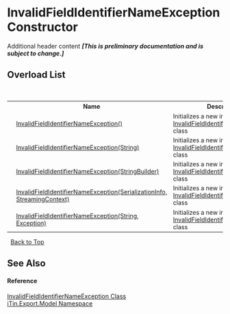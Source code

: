 # InvalidFieldIdentifierNameException Constructor 
Additional header content _**\[This is preliminary documentation and is subject to change.\]**_


## Overload List
&nbsp;<table><tr><th></th><th>Name</th><th>Description</th></tr><tr><td>![Public method](media/pubmethod.gif "Public method")</td><td><a href="0adedceb-4a2e-e23b-bef6-a59428fb6b1f">InvalidFieldIdentifierNameException()</a></td><td>
Initializes a new instance of the <a href="aa454ae5-9b2e-2a8e-d40e-63704c616a72">InvalidFieldIdentifierNameException</a> class</td></tr><tr><td>![Public method](media/pubmethod.gif "Public method")</td><td><a href="d997504c-9fe2-6835-bebf-c8e7cecd06aa">InvalidFieldIdentifierNameException(String)</a></td><td>
Initializes a new instance of the <a href="aa454ae5-9b2e-2a8e-d40e-63704c616a72">InvalidFieldIdentifierNameException</a> class</td></tr><tr><td>![Public method](media/pubmethod.gif "Public method")</td><td><a href="ca395997-6976-3501-228d-7ae1eff4da08">InvalidFieldIdentifierNameException(StringBuilder)</a></td><td>
Initializes a new instance of the <a href="aa454ae5-9b2e-2a8e-d40e-63704c616a72">InvalidFieldIdentifierNameException</a> class</td></tr><tr><td>![Protected method](media/protmethod.gif "Protected method")</td><td><a href="cac62282-6dc7-dd96-7888-f1c429fbfee1">InvalidFieldIdentifierNameException(SerializationInfo, StreamingContext)</a></td><td>
Initializes a new instance of the <a href="aa454ae5-9b2e-2a8e-d40e-63704c616a72">InvalidFieldIdentifierNameException</a> class</td></tr><tr><td>![Public method](media/pubmethod.gif "Public method")</td><td><a href="20e680b5-2d86-5a82-5e69-2e9a8500de97">InvalidFieldIdentifierNameException(String, Exception)</a></td><td>
Initializes a new instance of the <a href="aa454ae5-9b2e-2a8e-d40e-63704c616a72">InvalidFieldIdentifierNameException</a> class</td></tr></table>&nbsp;
<a href="#invalidfieldidentifiernameexception-constructor">Back to Top</a>

## See Also


#### Reference
<a href="aa454ae5-9b2e-2a8e-d40e-63704c616a72">InvalidFieldIdentifierNameException Class</a><br /><a href="ef57ffcc-e95e-b212-5a46-9aa6f5a3511f">iTin.Export.Model Namespace</a><br />